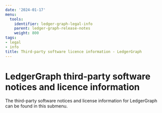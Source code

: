 ```yaml
---
date: '2024-01-17'
menu:
  tools:
    identifier: ledger-graph-legal-info
    parent: ledger-graph-release-notes
    weight: 800
tags:
- legal
- info
title: Third-party software licence information - LedgerGraph
---
```


# LedgerGraph third-party software notices and licence information

The third-party software notices and license information for LedgerGraph can be found in this submenu.